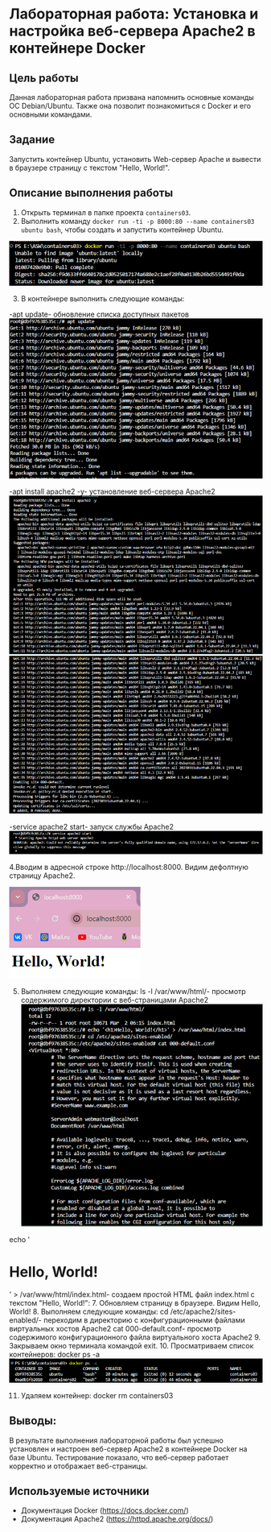 # Лабораторная работа: Установка и настройка веб-сервера Apache2 в контейнере Docker

## Цель работы
Данная лабораторная работа призвана напомнить основные команды ОС Debian/Ubuntu. Также она позволит познакомиться с Docker и его основными командами.

## Задание
Запустить контейнер Ubuntu, установить Web-сервер Apache и вывести в браузере страницу с текстом "Hello, World!".

## Описание выполнения работы
1. Открыть терминал в папке проекта `containers03`.
2. Выполнить команду `docker run -ti -p 8000:80 --name containers03 ubuntu bash`, чтобы создать и запустить контейнер Ubuntu.
   
![2](./Снимок2.PNG)

3. В контейнере выполнить следующие команды:
   
-apt update- обновление списка доступных пакетов
![3](./Снимок3.PNG)

-apt install apache2 -y- установление веб-сервера Apache2
![4](./Снимок4.PNG)
![5](./Снимок5.PNG)

-service apache2 start- запуск службы Apache2
![6](./Снимок6.PNG)

4.Вводим в адресной строке http://localhost:8000. Видим дефолтную страницу Apache2.

![1](./Снимок.PNG)

5. Выполняем следующие команды:
ls -l /var/www/html/- просмотр содержимого директории с веб-страницами Apache2
![7](./Снимок7.PNG)

echo '<h1>Hello, World!</h1>' > /var/www/html/index.html- создаем простой HTML файл index.html с текстом "Hello, World!":
7. Обновляем страницу в браузере. Видим Hello, World!
8. Выполняем следующие команды:
cd /etc/apache2/sites-enabled/- переходим в директорию с конфигурационными файлами виртуальных хостов Apache2
cat 000-default.conf- просмотр содержимого конфигурационного файла виртуального хоста Apache2
9. Закрываем окно терминала командой exit.
10. Просматриваем список контейнеров: docker ps -a
![8](./Снимок8.PNG)

11. Удаляем контейнер: docker rm containers03

## Выводы:
В результате выполнения лабораторной работы был успешно установлен и настроен веб-сервер Apache2 в контейнере Docker на базе Ubuntu. Тестирование показало, что веб-сервер работает корректно и отображает веб-страницы.

## Используемые источники
- Документация Docker (https://docs.docker.com/)
- Документация Apache2 (https://httpd.apache.org/docs/)
